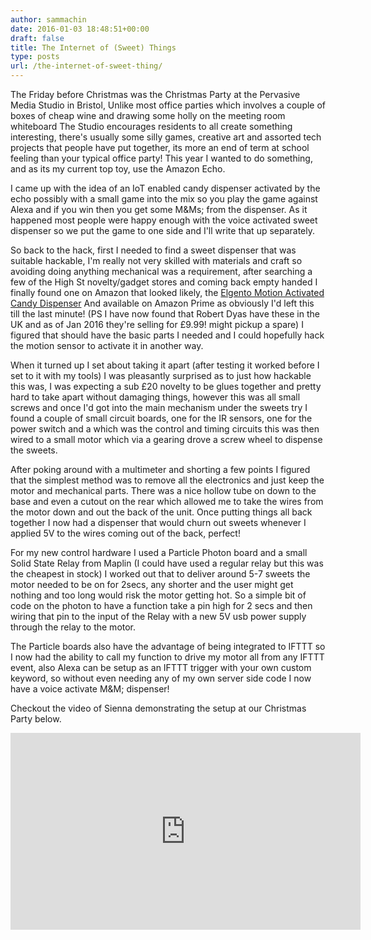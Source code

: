 ```yaml
---
author: sammachin
date: 2016-01-03 18:48:51+00:00
draft: false
title: The Internet of (Sweet) Things
type: posts
url: /the-internet-of-sweet-thing/
---
```


The Friday before Christmas was the Christmas Party at the Pervasive Media Studio in Bristol, Unlike most office parties which involves a couple of boxes of cheap wine and drawing some holly on the meeting room whiteboard The Studio encourages residents to all create something interesting, there's usually some silly games, creative art and assorted tech projects that people have put together, its more an end of term at school feeling than your typical office party! This year I wanted to do something, and as its my current top toy, use the Amazon Echo. 

I came up with the idea of an IoT enabled candy dispenser activated by the echo possibly with a small game into the mix so you play the game against Alexa and if you win then you get some M&Ms; from the dispenser. As it happened most people were happy enough with the voice activated sweet dispenser so we put the game to one side and I'll write that up separately.

So back to the hack, first I needed to find a sweet dispenser that was suitable hackable, I'm really not very skilled with materials and craft so avoiding doing anything mechanical was a requirement, after searching a few of the High St novelty/gadget stores and coming back empty handed I finally found one on Amazon that looked likely, the [Elgento Motion Activated Candy Dispenser](http://www.elgento.co.uk/automatic-candy-dispenser.html) And available on Amazon Prime as obviously I'd left this till the last minute! (PS I have now found that Robert Dyas have these in the UK and as of Jan 2016 they're selling for £9.99! might pickup a spare) I figured that should have the basic parts I needed and I could hopefully hack the motion sensor to activate it in another way.

When it turned up I set about taking it apart (after testing it worked before I set to it with my tools) I was pleasantly surprised as to just how hackable this was, I was expecting a sub £20 novelty to be glues together and pretty hard to take apart without damaging things, however this was all small screws and once I'd got into the main mechanism under the sweets try I found a couple of small circuit boards, one for the IR sensors, one for the power switch and a which was the control and timing circuits this was then wired to a small motor which via a gearing drove a screw wheel to dispense the sweets. 

After poking around with a multimeter and shorting a few points I figured that the simplest method was to remove all the electronics and just keep the motor and mechanical parts. There was a nice hollow tube on down to the base and even a cutout on the rear which allowed me to take the wires from the motor down and out the back of the unit. Once putting things all back together I now had a dispenser that would churn out sweets whenever I applied 5V to the wires coming out of the back, perfect!

For my new control hardware I used a Particle Photon board and a small Solid State Relay from Maplin (I could have used a regular relay but this was the cheapest in stock) I worked out that to deliver around 5-7 sweets the motor needed to be on for 2secs, any shorter and the user might get nothing and too long would risk the motor getting hot. So a simple bit of code on the photon to have a function take a pin high for 2 secs and then wiring that pin to the input of the Relay with a new 5V usb power supply through the relay to the motor. 

The Particle boards also have the advantage of being integrated to IFTTT so I now had the ability to call my function to drive my motor all from any IFTTT event, also Alexa can be setup as an IFTTT trigger with your own custom keyword, so without even needing any of my own server side code I now have a voice activate M&M; dispenser!

Checkout the video of Sienna demonstrating the setup at our Christmas Party below.


<iframe width="560" allowfullscreen="None" src="https://www.youtube.com/embed/ei_BbkTW3pA" frameborder="0" height="315"></iframe>
